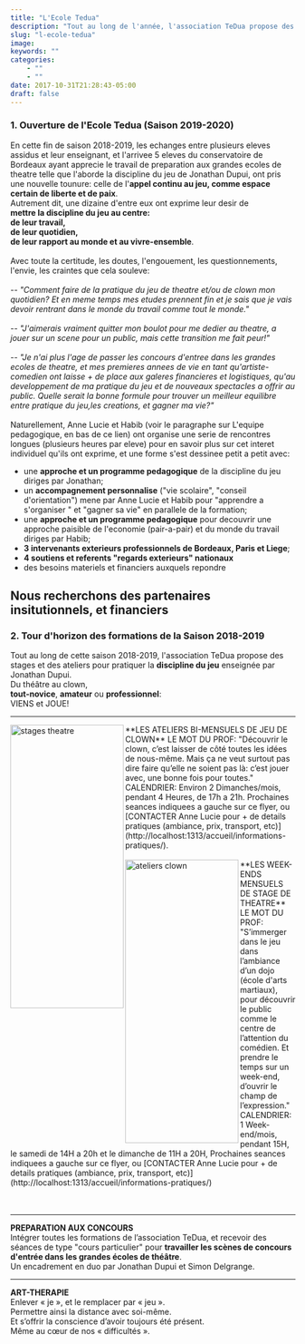 ```yaml
---
title: "L'Ecole Tedua"
description: "Tout au long de l'année, l'association TeDua propose des stages, ateliers, formations au Jeu. En cette fin de saison 2018-2019, TeDua se structure en Ecole."
slug: "l-ecole-tedua"
image:
keywords: ""
categories:
    - ""
    - ""
date: 2017-10-31T21:28:43-05:00
draft: false
---
```

### 1. Ouverture de l'Ecole Tedua (Saison 2019-2020)
En cette fin de saison 2018-2019, les echanges entre plusieurs eleves assidus et leur enseignant, et l'arrivee 5 eleves du conservatoire de Bordeaux ayant apprecie le travail de preparation aux grandes ecoles de theatre telle que l'aborde la discipline du jeu de Jonathan Dupui, ont pris une nouvelle tounure: celle de l'**appel continu au jeu, comme espace certain de liberte et de paix**.   
Autrement dit, une dizaine d'entre eux ont exprime leur desir de   
**mettre la discipline du jeu au centre:   
de leur travail,  
de leur quotidien,   
de leur rapport au monde et au vivre-ensemble**.    
<br>
Avec toute la certitude, les doutes, l'engouement, les questionnements, l'envie, les craintes que cela souleve:  
<br>
-- *"Comment faire de la pratique du jeu de theatre et/ou de clown mon quotidien? Et en meme temps mes etudes prennent fin et je sais que je vais devoir rentrant dans le monde du travail comme tout le monde."*   
<br>
-- *"J'aimerais vraiment quitter mon boulot pour me dedier au theatre, a jouer sur un scene pour un public, mais cette transition me fait peur!"*  
<br>
-- *"Je n'ai plus l'age de passer les concours d'entree dans les grandes ecoles de theatre, et mes premieres annees de vie en tant qu'artiste-comedien ont laisse + de place aux galeres financieres et logistiques, qu'au developpement de ma pratique du jeu et de nouveaux spectacles a offrir au public. Quelle serait la bonne formule pour trouver un meilleur equilibre entre pratique du jeu,les creations, et gagner ma vie?"*   
<br>
Naturellement, Anne Lucie et Habib (voir le paragraphe sur L'equipe pedagogique, en bas de ce lien) ont organise une serie de rencontres longues (plusieurs heures par eleve) pour en savoir plus sur cet interet individuel qu'ils ont exprime, et une forme s'est  dessinee petit a petit avec:  
- une **approche et un programme pedagogique** de la discipline du jeu diriges par Jonathan;   
- un **accompagnement personnalise** ("vie scolaire", "conseil d'orientation") mene par Anne Lucie et Habib pour "apprendre a s'organiser " et "gagner sa vie" en parallele de la formation;    
- une **approche et un programme pedagogique** pour decouvrir une approche paisible de l'economie (pair-a-pair) et du monde du travail diriges par Habib;   
- **3 intervenants exterieurs professionnels de Bordeaux, Paris et Liege**;   
- **4 soutiens et referents "regards exterieurs" nationaux**   
- des besoins materiels et financiers auxquels repondre   

Nous recherchons des partenaires insitutionnels, et financiers
---

### 2. Tour d'horizon des formations de la Saison 2018-2019

Tout au long de cette saison 2018-2019, l'association TeDua propose des stages et des ateliers pour pratiquer la **discipline du jeu** enseignée par Jonathan Dupui.   
Du théâtre au clown,    
**tout-novice**, **amateur** ou **professionnel**:  
VIENS et JOUE!

------------------

 <img src="/img/ateliersclown.png" alt="stages theatre" style="width:200px;height:500px;" align="left" hspace=”100”> 
**LES ATELIERS BI-MENSUELS DE JEU DE CLOWN**   
LE MOT DU PROF:   
"Découvrir le clown,    
c’est laisser de côté toutes les idées de nous-même.    
Mais ça ne veut surtout pas dire    
faire qu’elle ne soient pas là:    
c’est jouer avec,    
une bonne fois pour toutes."    
<br>
CALENDRIER:   
Environ 2 Dimanches/mois,    
pendant 4 Heures,  
de 17h a 21h.   
Prochaines seances indiquees a gauche sur ce flyer,    
ou    
[CONTACTER Anne Lucie pour + de details pratiques (ambiance, prix, transport, etc)](http://localhost:1313/accueil/informations-pratiques/).   
<br>
<br>


 <img src="/img/stages.png" alt="ateliers clown" style="width:200px;height:500px;" align="left"> 
**LES WEEK-ENDS MENSUELS DE STAGE DE THEATRE**   
LE MOT DU PROF:   
"S’immerger dans le jeu   
dans l’ambiance d’un dojo (école d'arts martiaux),   
pour découvrir le public   
comme le centre de l’attention du comédien.   
Et prendre le temps sur un week-end,   
d’ouvrir le champ de l’expression."   
<br> 
CALENDRIER:   
1 Week-end/mois,    
pendant 15H,   
le samedi de 14H a 20h et le dimanche de 11H a 20H,     
Prochaines seances indiquees a gauche sur ce flyer,    
ou    
[CONTACTER Anne Lucie pour + de details pratiques (ambiance, prix, transport, etc)](http://localhost:1313/accueil/informations-pratiques/)
<br>
<br>
<br>


-----------------------------
**PREPARATION AUX CONCOURS**  
Intégrer toutes les formations de l’association TeDua, et recevoir des séances de type "cours particulier" pour **travailler les scènes de concours d'entrée dans les grandes écoles de théâtre**.  
 Un encadrement en duo par Jonathan Dupui et Simon Delgrange.

------------------
**ART-THERAPIE**   
Enlever « je », et le remplacer par « jeu ».    
Permettre ainsi la distance avec soi-même.    
Et s’offrir la conscience d’avoir toujours été présent.   
Même au cœur de nos « difficultés ».
